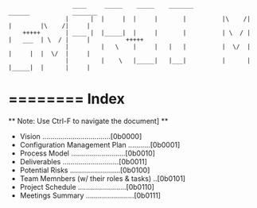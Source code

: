                       ____     _____    _____    _______                   ______            _______
                    |      |  |     |  |     |       |          |\    /|  |        |\    /|     |
        +++++       | ____ |  |_____|  |     |       |          | \  / |  |   ___  | \  / |     |          +++++
                    |         |   \    |     |   |   |          |  \/  |  |     |  |  \/  |     |
                    |         |    \   |_____|   |___|          |      |  |_____|  |      |     |
========
Index
========
** Note: Use Ctrl-F to navigate the document] **
- Vision ..................................[0b0000]
- Configuration Management Plan ...........[0b0001]
- Process Model ...........................[0b0010]
- Deliverables ............................[0b0011]
- Potential Risks .........................[0b0100]
- Team Memnbers (w/ their roles & tasks) ..[0b0101]
- Project Schedule ........................[0b0110]
- Meetings Summary ........................[0b0111]
